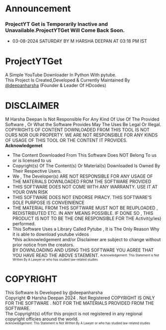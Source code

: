 # Announcement
### ProjectYT Get is Temporarily Inactive and Unavailable.ProjectYTGet Will Come Back Soon.
- 03-08-2024 SATURDAY BY M HARSHA DEEPAN AT 03:18 PM IST
# ProjectYTGet
A Simple YouTube Downloader In Python With pytube.  
This Project Is Created,Developed & Currently Maintained By [@deepanharsha](https://github.com/deepanharsha) (Founder & Leader Of HDcodes)
# DISCLAIMER
M Harsha Deepan Is Not Responsible For Any Kind Of Use Of The Provided Software , Or What the Software Provides May The Uses Be Legal Or Illegal.
COPYRIGHTS OF CONTENT DOWNLOADED FROM THIS TOOL IS NOT OURS NOR OUR PROPERTY. WE ARE NOT RESPONSIBLE FOR ANY KINDS OF USAGE OF THIS TOOL OR THE CONTENT IT PROVIDES.
**Acknowledgemet**
- The Content Downloaded From This Software Does NOT Belong To us or is licensed to us  
- Copyright(s) Of The Content(s) Or Material(s) Downloaded Is Owned By Their Respective Users.  
- We , The Developer(s) ARE NOT RESPONSIBLE FOR ANY USAGE OF THE MATERIALS DOWNLOADED FROM THE SOFTWARE PROVIDED  
- THIS SOFTWARE DOES NOT COME WITH ANY WARRANTY. USE IT AT YOUR OWN RISK  
- THIS SOFTWARE DOES NOT ENDORSE PIRACY. THIS SOFTWARE'S SOLE PURPOSE IS CONVEINIENCE  
- THE MATERIAL FROM THIS SOFTWARE MUST NOT BE REUPLOADED , REDISTRIBUTED ETC. IN ANY MEANS POSSIBLE. IF DONE SO , THIS PRODUCT IS NOT TO BE THE ONE RESPONSIBLE FOR THE Activit(y/ies) performed.  
- This Software Uses a Library Called Pytube , It is The Only Reason Why it is able to download youtube videos  
*this acknowledgement and/or Disclaimer are subject to change without prior notice from the creators.  
BY DOWNLOADING AND USING THIS SOFTWARE YOU AGREE THAT YOU HAVE READ THE ABOVE STAEMENT.
<sup><sub>Acknowledgement: This Statement is Not Written By A Lawyer or who has studied law-related studies</sub></sup>

# COPYRIGHT
This Software Is Developed by @deepanharsha  
Copyright © Harsha Deepan 2024  . Not Registered
COPYRIGHT IS ONLY FOR THE SOFTWARE . NOT FOR THE MATERIALS PROVIDED FROM THE SOFTWARE.  
The Copyright(s) of/for this project is not registered in any regional copyright officies around the world.  
<sup><sub>Acknowledgement: This Statement is Not Written By A Lawyer or who has studied law-related studies</sub></sup>
